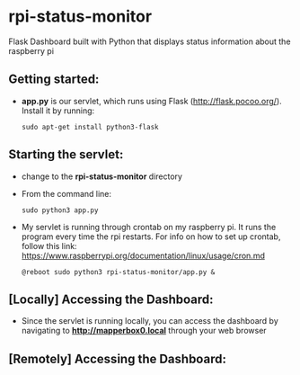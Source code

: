 # rpi-status-monitor
Flask Dashboard built with Python that displays status information about the raspberry pi

## Getting started: ##
* **app.py** is our servlet, which runs using Flask (http://flask.pocoo.org/). Install it by running: 

  `sudo apt-get install python3-flask`

## Starting the servlet: ##
* change to the **rpi-status-monitor** directory
* From the command line:

  `sudo python3 app.py`
* My servlet is running through crontab on my raspberry pi. It runs the program every time the rpi restarts.
  For info on how to set up crontab, follow this link: https://www.raspberrypi.org/documentation/linux/usage/cron.md
  
  `@reboot sudo python3 rpi-status-monitor/app.py &`
  
## [Locally] Accessing the Dashboard: ##
* Since the servlet is running locally, you can access the dashboard by navigating to **http://mapperbox0.local** through your web browser

## [Remotely] Accessing the Dashboard: ##
